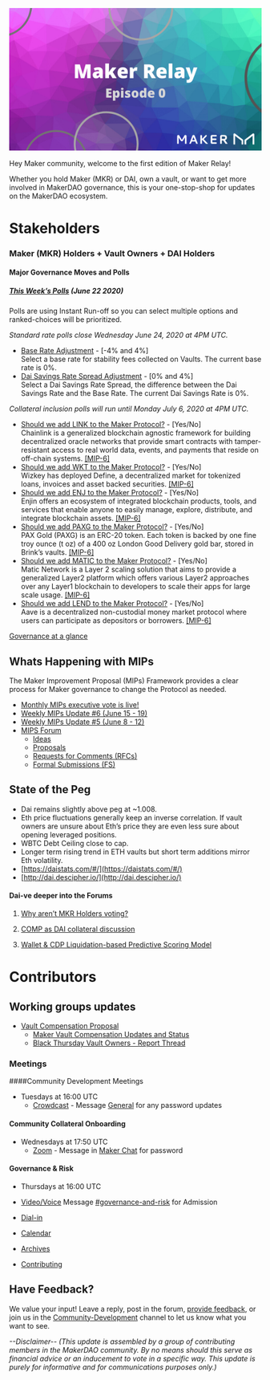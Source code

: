 ![](./assets/maker-relay-ep-0.png)

Hey Maker community, welcome to the first edition of Maker Relay! 

Whether you hold Maker (MKR) or DAI, own a vault, or want to get more involved in MakerDAO governance, this is your one-stop-shop for updates on the MakerDAO ecosystem.

# Stakeholders

### Maker (MKR) Holders + Vault Owners + DAI Holders

#### Major Governance Moves and Polls

##### [This Week’s Polls](https://vote.makerdao.com/polling) (June 22 2020)

Polls are using Instant Run-off so you can select multiple options and ranked-choices will be prioritized.

*Standard rate polls close Wednesday June 24, 2020 at 4PM UTC.*

- [Base Rate Adjustment](https://vote.makerdao.com/polling-proposal/qmvqc9njedfcfttk6sjpnun8qnyuc52uc6adt2hst4vtrz) -  [-4% and 4%]  \
Select a base rate for stability fees collected on Vaults. The current base rate is 0%.
- [Dai Savings Rate Spread Adjustment](https://vote.makerdao.com/polling-proposal/qmzvkijnqgwg8an3pyhy376glsfbqfelxgqcpbnswqwx82) - [0% and 4%] \
Select a Dai Savings Rate Spread, the difference between the Dai Savings Rate and the Base Rate. The current Dai Savings Rate is 0%.

*Collateral inclusion polls will run until Monday July 6, 2020 at 4PM UTC.*

- [Should we add LINK to the Maker Protocol?](https://vote.makerdao.com/polling-proposal/qmaleb9ryc4xmhkjlm9ailxtxroft6khjejcd7otm6yf13) - [Yes/No] \
Chainlink is a generalized blockchain agnostic framework for building decentralized oracle networks that provide smart contracts with tamper-resistant access to real world data, events, and payments that reside on off-chain systems. [[MIP-6]](https://forum.makerdao.com/t/link-collateral-onboarding-application/2586)
- [Should we add WKT to the Maker Protocol?](https://vote.makerdao.com/polling-proposal/qmrzr4xwqxaiznubckiquwbyffffgkpdjrngczcwwfcdr7) - [Yes/No] \
Wizkey has deployed Define, a decentralized market for tokenized loans, invoices and asset backed securities. [[MIP-6]](https://forum.makerdao.com/t/wkt-mip6-mcd-application-wizkey-token-insured-tokenized-invoices/2643)
- [Should we add ENJ to the Maker Protocol?](https://vote.makerdao.com/polling-proposal/qmrt8b8jwrynwiucvbpqmofxpqiskwyryszvdcqaka8xrz) - [Yes/No] \
Enjin offers an ecosystem of integrated blockchain products, tools, and services that enable anyone to easily manage, explore, distribute, and integrate blockchain assets. [[MIP-6]](https://forum.makerdao.com/t/enj-mip6-mcd-application-enjin/2639)
- [Should we add PAXG to the Maker Protocol?](https://vote.makerdao.com/polling-proposal/qmu8ty14qpgpy86dtwycpasywxgl4m4kwz7fyatyg3bwwm) - [Yes/No] \
PAX Gold (PAXG) is an ERC-20 token. Each token is backed by one fine troy ounce (t oz) of a 400 oz London Good Delivery gold bar, stored in Brink’s vaults. [[MIP-6]](https://forum.makerdao.com/t/paxg-pax-gold-mip6-collateral-application/2584)
- [Should we add MATIC to the Maker Protocol?](https://vote.makerdao.com/polling-proposal/qmpilr6zwthsc6lpf4jnpkknqwywqlpnuvoa3jakwkfyca) - [Yes/No] \
Matic Network is a Layer 2 scaling solution that aims to provide a generalized Layer2 platform which offers various Layer2 approaches over any Layer1 blockchain to developers to scale their apps for large scale usage. [[MIP-6]](https://forum.makerdao.com/t/matic-mcd-application-matic-network/2570)
- [Should we add LEND to the Maker Protocol?](https://vote.makerdao.com/polling-proposal/qmfhnsk3vaahvf3dwaujzwczevrne9usfbblogl52ubqrz) - [Yes/No] \
Aave is a decentralized non-custodial money market protocol where users can participate as depositors or borrowers. [[MIP-6]](https://forum.makerdao.com/t/lend-mip6-collateral-onboarding-aave/2529)

[Governance at a glance](https://forum.makerdao.com/t/governance-at-a-glance/84/76)

## Whats Happening with MIPs

The Maker Improvement Proposal (MIPs) Framework provides a clear process for Maker governance to change the Protocol as needed.
- [Monthly MIPs executive vote is live!](https://forum.makerdao.com/t/the-monthly-mips-executive-vote-is-live/2842)
- [Weekly MIPs Update #6 (June 15 - 19)](https://forum.makerdao.com/t/weekly-mips-update-6/2914)
- [Weekly MIPs Update #5 (June 8 - 12)](https://forum.makerdao.com/t/weekly-mips-update-5/2833)
- [MIPS Forum](https://forum.makerdao.com/c/MIPs/14)
  - [Ideas](https://forum.makerdao.com/c/MIPs/conception/20)
  - [Proposals](https://forum.makerdao.com/c/MIPs/proposal-ideas/21)
  - [Requests for Comments (RFCs)](https://forum.makerdao.com/c/MIPs/rfc/15)
  - [Formal Submissions (FS)](https://forum.makerdao.com/c/MIPs/fs/16)

## State of the Peg

- Dai remains slightly above peg at ~1.008.
- Eth price fluctuations generally keep an inverse correlation. If vault owners are unsure about Eth’s price they are even less sure about opening leveraged positions.
- WBTC Debt Ceiling close to cap.
- Longer term rising trend in ETH vaults but short term additions mirror Eth volatility.
- [https://daistats.com/#/](https://daistats.com/#/)
- [http://dai.descipher.io/](http://dai.descipher.io/)

#### Dai-ve deeper into the Forums

1. [Why aren’t MKR Holders voting?](https://forum.makerdao.com/t/why-arent-mkr-holders-voting/301) 

2. [COMP as DAI collateral discussion](https://forum.makerdao.com/t/comp-as-dai-collateral-a-pre-mip-discussion/2892/14)

3. [Wallet & CDP Liquidation-based Predictive Scoring Model](https://forum.makerdao.com/t/wallet-cdp-liquidation-based-predictive-scoring-model/2687)

# Contributors

## Working groups updates

- [Vault Compensation Proposal](https://forum.makerdao.com/t/vault-compensation-plan-proposal/2900)
  - [Maker Vault Compensation Updates and Status](https://forum.makerdao.com/t/maker-vault-compensation-updates-and-status/2583)
  - [Black Thursday Vault Owners - Report Thread](https://forum.makerdao.com/t/black-thursday-vault-owners-report-thread/1566)

### Meetings

####Community Development Meetings
  - Tuesdays at 16:00 UTC
    - [Crowdcast](https://www.crowdcast.io/e/the-makerdao-tuesday-2) - Message [General](https://chat.makerdao.com/channel/general) for any password updates

#### Community Collateral Onboarding

- Wednesdays at 17:50 UTC
    - [Zoom]( https://zoom.us/j/697074715) - Message in [Maker Chat](https://chat.makerdao.com/channel/general) for password

#### Governance & Risk

- Thursdays at 16:00 UTC

- [Video/Voice](https://zoom.us/j/697074715) Message [#governance-and-risk](chat.makerdao.com/channel/governance-and-risk) for Admission
- [Dial-in](https://zoom.us/u/acRbIMDvK)
- [Calendar](https://calendar.google.com/calendar/embed?src=makerdao.com_3efhm2ghipksegl009ktniomdk@group.calendar.google.com&ctz=America/Los_Angeles)
- [Archives](https://community-development.makerdao.com/governance/governance-and-risk-meetings)
- [Contributing](https://forum.makerdao.com/c/governance/gnr/8)

## Have Feedback?

We value your input! Leave a reply, post in the forum, [provide feedback](https://forms.gle/Z2QAgywU2Sesm7Vy6), or join us in the [Community-Development](https://chat.makerdao.com/channel/community-development) channel to let us know what you want to see.

_--Disclaimer-- (This update is assembled by a group of contributing members in the MakerDAO community. By no means should this serve as financial advice or an inducement to vote in a specific way. This update is purely for informative and for communications purposes only.)_
